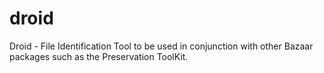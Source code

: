 # droid
Droid - File Identification Tool to be used in conjunction with other Bazaar packages such as the Preservation ToolKit.
